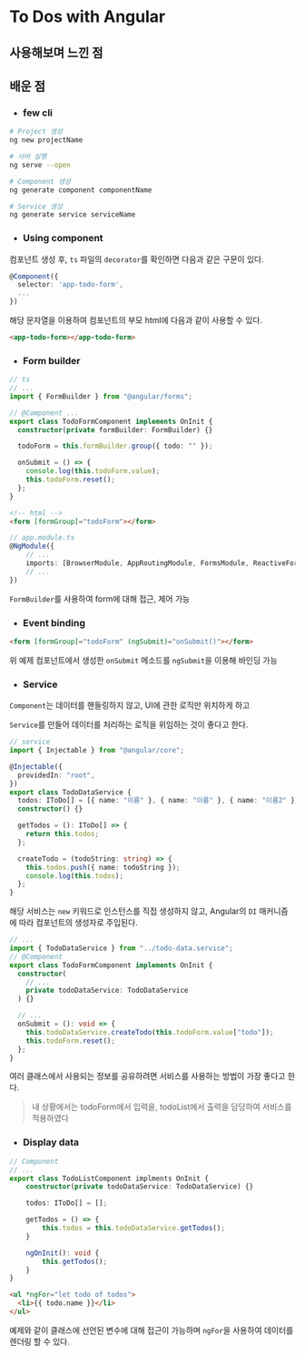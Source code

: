 # To Dos with Angular

## 사용해보며 느낀 점

## 배운 점

- ### few cli

```bash
# Project 생성
ng new projectName

# 서버 실행
ng serve --open

# Component 생성
ng generate component componentName

# Service 생성
ng generate service serviceName
```

- ### Using component

컴포넌트 생성 후, `ts` 파일의 `decorator`를 확인하면 다음과 같은 구문이 있다.

```ts
@Component({
  selector: 'app-todo-form',
  ...
})
```

해당 문자열을 이용하여 컴포넌트의 부모 html에 다음과 같이 사용할 수 있다.

```html
<app-todo-form></app-todo-form>
```

- ### Form builder

```ts
// ts
// ...
import { FormBuilder } from "@angular/forms";

// @Component ...
export class TodoFormComponent implements OnInit {
  constructor(private formBuilder: FormBuilder) {}

  todoForm = this.formBuilder.group({ todo: "" });

  onSubmit = () => {
    console.log(this.todoForm.value);
    this.todoForm.reset();
  };
}
```

```html
<!-- html -->
<form [formGroup]="todoForm"></form>
```

```ts
// app.module.ts
@NgModule({
    // ...
    imports: [BrowserModule, AppRoutingModule, FormsModule, ReactiveFormsModule],
    // ...
})
```

`FormBuilder`를 사용하여 form에 대해 접근, 제어 가능

- ### Event binding

```html
<form [formGroup]="todoForm" (ngSubmit)="onSubmit()"></form>
```

위 예제 컴포넌트에서 생성한 `onSubmit` 메소드를 `ngSubmit`을 이용해 바인딩 가능

- ### Service

`Component`는 데이터를 핸들링하지 않고, UI에 관한 로직만 위치하게 하고

`Service`를 만들어 데이터를 처리하는 로직을 위임하는 것이 좋다고 한다.

```ts
// service
import { Injectable } from "@angular/core";

@Injectable({
  providedIn: "root",
})
export class TodoDataService {
  todos: IToDo[] = [{ name: "이름" }, { name: "이름" }, { name: "이름2" }];
  constructor() {}

  getTodos = (): IToDo[] => {
    return this.todos;
  };

  createTodo = (todoString: string) => {
    this.todos.push({ name: todoString });
    console.log(this.todos);
  };
}
```

해당 서비스는 `new` 키워드로 인스턴스를 직접 생성하지 않고, Angular의 `DI` 매커니즘에 따라 컴포넌트의 생성자로 주입된다.

```ts
// ...
import { TodoDataService } from "../todo-data.service";
// @Component
export class TodoFormComponent implements OnInit {
  constructor(
    // ...
    private todoDataService: TodoDataService
  ) {}

  // ...
  onSubmit = (): void => {
    this.todoDataService.createTodo(this.todoForm.value["todo"]);
    this.todoForm.reset();
  };
}
```

여러 클래스에서 사용되는 정보를 공유하려면 서비스를 사용하는 방법이 가장 좋다고 한다.

> 내 상황에서는 todoForm에서 입력을, todoList에서 출력을 담당하여 서비스를 적용하였다

- ### Display data

```ts
// Component
// ...
export class TodoListComponent implments OnInit {
    constructor(private todoDataService: TodoDataService) {}

    todos: IToDo[] = [];

    getTodos = () => {
        this.todos = this.todoDataService.getTodos();
    }

    ngOnInit(): void {
        this.getTodos();
    }
}
```

```html
<ul *ngFor="let todo of todos">
  <li>{{ todo.name }}</li>
</ul>
```

예제와 같이 클래스에 선언된 변수에 대해 접근이 가능하며 `ngFor`을 사용하여 데이터를 렌더링 할 수 있다.
